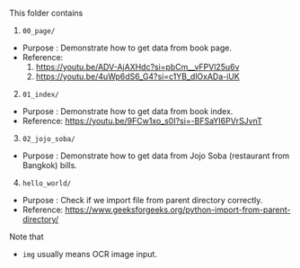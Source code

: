 This folder contains
1.  `00_page/`
-   Purpose : Demonstrate how to get data from book page.
-   Reference:
    1.  https://youtu.be/ADV-AjAXHdc?si=pbCm__vFPVl25u6v
    2.  https://youtu.be/4uWp6dS6_G4?si=c1YB_dlOxADa-iUK
2.  `01_index/`
-   Purpose : Demonstrate how to get data from book index.
-   Reference: https://youtu.be/9FCw1xo_s0I?si=-BFSaYI6PVrSJvnT
3.  `02_jojo_soba/`
-   Purpose : Demonstrate how to get data from Jojo Soba (restaurant from Bangkok) bills. 
4.  `hello_world/`
-   Purpose : Check if we import file from parent directory correctly.
-   Reference: https://www.geeksforgeeks.org/python-import-from-parent-directory/

Note that
-   `img` usually means OCR image input.
